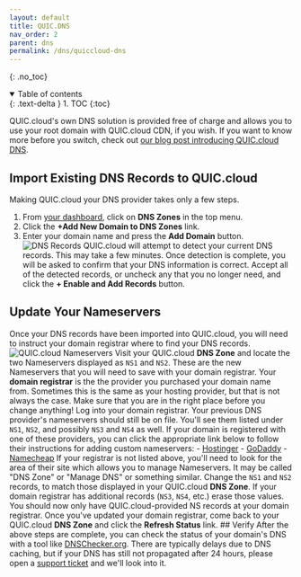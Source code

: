 ```yaml
---
layout: default
title: QUIC.DNS
nav_order: 2
parent: dns
permalink: /dns/quiccloud-dns
---
```


{: .no_toc} 

<details open markdown="block">
  <summary>
    Table of contents
  </summary>
  {: .text-delta }
1. TOC
{:toc}

</details>

QUIC.cloud's own DNS solution is provided free of charge and allows you to use your root domain with QUIC.cloud CDN, if you wish. If you want to know more before you switch, check out [our blog post introducing QUIC.cloud DNS](https://quic.cloud/introducing-quic-cloud-dns/). 

## Import Existing DNS Records to QUIC.cloud 

Making QUIC.cloud your DNS provider takes only a few steps. 

1. From [your dashboard](https://my.quic.cloud), click on **DNS Zones** in the top menu. 
2. Click the **+Add New Domain to DNS Zones** link. 
3. Enter your domain name and press the **Add Domain** button. ![DNS Records](https://quic.cloud/wp-content/uploads/2020/10/Records.png) QUIC.cloud will attempt to detect your current DNS records. This may take a few minutes. Once detection is complete, you will be asked to confirm that your DNS information is correct. Accept all of the detected records, or uncheck any that you no longer need, and click the **+ Enable and Add Records** button. 

## Update Your Nameservers 

Once your DNS records have been imported into QUIC.cloud, you will need to instruct your domain registrar where to find your DNS records. ![QUIC.cloud Nameservers](https://quic.cloud/wp-content/uploads/2020/10/Name-Servers.png) Visit your QUIC.cloud **DNS Zone** and locate the two Nameservers displayed as `NS1` and `NS2`. These are the new Nameservers that you will need to save with your domain registrar. Your **domain registrar** is the the provider you purchased your domain name from. Sometimes this is the same as your hosting provider, but that is not always the case. Make sure that you are in the right place before you change anything! Log into your domain registrar. Your previous DNS provider's nameservers should still be on file. You'll see them listed under `NS1`, `NS2`, and possibly `NS3` and `NS4` as well. If your domain is registered with one of these providers, you can click the appropriate link below to follow their instructions for adding custom nameservers: - [Hostinger](https://support.hostinger.com/en/articles/1696789-how-to-change-nameservers-at-hostinger) - [GoDaddy](https://www.godaddy.com/help/change-nameservers-for-my-domains-664) - [Namecheap](https://www.namecheap.com/support/knowledgebase/article.aspx/767/10/how-to-change-dns-for-a-domain/) If your registrar is not listed above, you'll need to look for the area of their site which allows you to manage Nameservers. It may be called "DNS Zone" or "Manage DNS" or something similar. Change the `NS1` and `NS2` records, to match those displayed in your QUIC.cloud **DNS Zone**. If your domain registrar has additional records (`NS3`, `NS4`, etc.) erase those values. You should now only have QUIC.cloud-provided NS records at your domain registrar. Once you've updated your domain registrar, come back to your QUIC.cloud **DNS Zone** and click the **Refresh Status** link. ## Verify After the above steps are complete, you can check the status of your domain's DNS with a tool like [DNSChecker.org](https://dnschecker.org/). There are typically delays due to DNS caching, but if your DNS has still not propagated after 24 hours, please open a [support ticket](https://quic.cloud/support/) and we'll look into it. 


